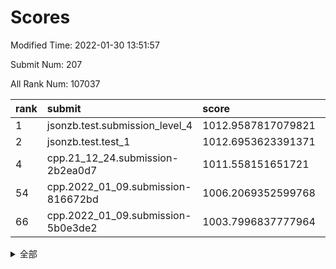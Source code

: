# Scores

Modified Time: 2022-01-30 13:51:57

Submit Num: 207

All Rank Num: 107037

| rank |               submit               |       score        |       sigma        | pk_num |
| :--- | :--------------------------------- | :----------------- | :----------------- | :----- |
| 1    | jsonzb.test.submission_level_4     | 1012.9587817079821 | 0.8102710333658018 | 2069   |
| 2    | jsonzb.test.test_1                 | 1012.6953623391371 | 0.7621402096628187 | 2068   |
| 4    | cpp.21_12_24.submission-2b2ea0d7   | 1011.558151651721  | 0.8123188664573188 | 2072   |
| 54   | cpp.2022_01_09.submission-816672bd | 1006.2069352599768 | 0.720687476229421  | 2068   |
| 66   | cpp.2022_01_09.submission-5b0e3de2 | 1003.7996837777964 | 0.7094667870614599 | 2069   |


<details>
<summary>全部</summary>

| rank |                 submit                 |       score        |       sigma        | pk_num |
| :--- | :------------------------------------- | :----------------- | :----------------- | :----- |
| 1    | jsonzb.test.submission_level_4         | 1012.9587817079821 | 0.8102710333658018 | 2069   |
| 2    | jsonzb.test.test_1                     | 1012.6953623391371 | 0.7621402096628187 | 2068   |
| 3    | gobigger.level_3.submission_level_3_30 | 1011.6446990074288 | 0.7803089826321109 | 2069   |
| 4    | cpp.21_12_24.submission-2b2ea0d7       | 1011.558151651721  | 0.8123188664573188 | 2072   |
| 5    | gobigger.level_3.submission_level_3_16 | 1011.437199783752  | 0.7656371236070949 | 2070   |
| 6    | gobigger.level_3.submission_level_3_7  | 1011.0594401898002 | 0.7650891521243937 | 2065   |
| 7    | gobigger.level_3.submission_level_3_3  | 1010.8572021075063 | 0.7761072068241167 | 2072   |
| 8    | gobigger.level_3.submission_level_3_35 | 1010.8472728030969 | 0.7802964324175348 | 2072   |
| 9    | gobigger.level_3.submission_level_3_10 | 1010.8367546810009 | 0.7653970419833284 | 2067   |
| 10   | gobigger.level_3.submission_level_3_28 | 1010.8096518459541 | 0.778147680100325  | 2069   |
| 11   | gobigger.level_3.submission_level_3_14 | 1010.7983659148132 | 0.7819967276470692 | 2071   |
| 12   | gobigger.level_3.submission_level_3_29 | 1010.7640243107395 | 0.7787951422564835 | 2069   |
| 13   | gobigger.level_3.submission_level_3_24 | 1010.6434790755762 | 0.7644684302391771 | 2069   |
| 14   | gobigger.level_3.submission_level_3_20 | 1010.6076260107297 | 0.757203682747556  | 2070   |
| 15   | gobigger.level_3.submission_level_3_45 | 1010.5109780896211 | 0.7551258275261935 | 2070   |
| 16   | gobigger.level_3.submission_level_3_0  | 1010.5058095474445 | 0.7574174795700954 | 2070   |
| 17   | gobigger.level_3.submission_level_3_39 | 1010.4861754107169 | 0.7777031986147636 | 2069   |
| 18   | gobigger.level_3.submission_level_3_11 | 1010.449132568533  | 0.7612013514814183 | 2072   |
| 19   | gobigger.level_3.submission_level_3_22 | 1010.4092870637227 | 0.7593786213562027 | 2071   |
| 20   | gobigger.level_3.submission_level_3_5  | 1010.3873900546566 | 0.7563493966998814 | 2069   |
| 21   | gobigger.level_3.submission_level_3_6  | 1010.2747741577009 | 0.7615086263555558 | 2068   |
| 22   | gobigger.level_3.submission_level_3_34 | 1010.2498129674888 | 0.7595551207405723 | 2066   |
| 23   | gobigger.level_3.submission_level_3_4  | 1010.1850248711697 | 0.7566938751815552 | 2070   |
| 24   | gobigger.level_3.submission_level_3_46 | 1010.1607381157754 | 0.7649235693719332 | 2068   |
| 25   | gobigger.level_3.submission_level_3_21 | 1010.1257401854471 | 0.7600033712017609 | 2070   |
| 26   | gobigger.level_3.submission_level_3_43 | 1010.1050359146491 | 0.7558018406094899 | 2067   |
| 27   | gobigger.level_3.submission_level_3_32 | 1010.1020503273693 | 0.771358760036476  | 2068   |
| 28   | gobigger.level_3.submission_level_3_27 | 1010.0076978280548 | 0.7422804158254878 | 2070   |
| 29   | gobigger.level_3.submission_level_3_17 | 1009.9981266551176 | 0.7584653987130819 | 2069   |
| 30   | gobigger.level_3.submission_level_3_26 | 1009.9645163778646 | 0.7476609737433835 | 2069   |
| 31   | gobigger.level_3.submission_level_3_48 | 1009.9395418904587 | 0.7432167105877356 | 2069   |
| 32   | gobigger.level_3.submission_level_3_12 | 1009.8952828259668 | 0.7454610449419249 | 2068   |
| 33   | gobigger.level_3.submission_level_3_47 | 1009.8603929152437 | 0.7583023498880685 | 2066   |
| 34   | gobigger.level_3.submission_level_3_33 | 1009.7827016858021 | 0.7698772245942223 | 2069   |
| 35   | gobigger.level_3.submission_level_3_1  | 1009.762192976782  | 0.7551259107370308 | 2066   |
| 36   | gobigger.level_3.submission_level_3_25 | 1009.7123420720832 | 0.756684882875516  | 2071   |
| 37   | gobigger.level_3.submission_level_3_31 | 1009.5767594592112 | 0.7611195369133982 | 2065   |
| 38   | gobigger.level_3.submission_level_3_13 | 1009.4706988679394 | 0.7614127424639819 | 2067   |
| 39   | gobigger.level_3.submission_level_3_9  | 1009.4609909133295 | 0.7471543024634739 | 2066   |
| 40   | gobigger.level_3.submission_level_3_19 | 1009.3508101686482 | 0.755279003836824  | 2069   |
| 41   | gobigger.level_3.submission_level_3_38 | 1009.3204817882428 | 0.7495046636858403 | 2071   |
| 42   | gobigger.level_3.submission_level_3_41 | 1009.2199147322431 | 0.7715370858722431 | 2065   |
| 43   | gobigger.level_3.submission_level_3_49 | 1009.2140708284808 | 0.7447267354759779 | 2071   |
| 44   | gobigger.level_3.submission_level_3_42 | 1009.0245235892849 | 0.7262303469322564 | 2073   |
| 45   | gobigger.level_3.submission_level_3_2  | 1009.0191673993997 | 0.7643975226155403 | 2069   |
| 46   | gobigger.level_3.submission_level_3_23 | 1008.9961735890915 | 0.7364872055238508 | 2070   |
| 47   | gobigger.level_3.submission_level_3_18 | 1008.9792674262558 | 0.750312858584532  | 2063   |
| 48   | gobigger.level_3.submission_level_3_8  | 1008.9690234563527 | 0.767583550089857  | 2067   |
| 49   | gobigger.level_3.submission_level_3_36 | 1008.9632501274399 | 0.7526519889917473 | 2067   |
| 50   | gobigger.level_3.submission_level_3_15 | 1008.7288255404936 | 0.7358000928031747 | 2066   |
| 51   | gobigger.level_3.submission_level_3_44 | 1008.726438184237  | 0.7436860260695973 | 2065   |
| 52   | gobigger.level_3.submission_level_3_40 | 1008.291381439247  | 0.7695717514280066 | 2066   |
| 53   | gobigger.level_3.submission_level_3_37 | 1007.6901687041019 | 0.7501415653871961 | 2066   |
| 54   | cpp.2022_01_09.submission-816672bd     | 1006.2069352599768 | 0.720687476229421  | 2068   |
| 55   | gobigger.level_1.submission_level_1_19 | 1005.3369751724597 | 0.729153722729312  | 2071   |
| 56   | gobigger.level_1.submission_level_1_44 | 1004.7338415985373 | 0.7257514201590509 | 2070   |
| 57   | gobigger.level_1.submission_level_1_21 | 1004.6370763581384 | 0.7146256062457971 | 2068   |
| 58   | gobigger.level_1.submission_level_1_27 | 1004.5831035100917 | 0.7166076509665734 | 2068   |
| 59   | gobigger.level_1.submission_level_1_29 | 1004.0779539982877 | 0.7105506229233342 | 2068   |
| 60   | gobigger.level_1.submission_level_1_34 | 1004.0617733849875 | 0.7134767487471199 | 2068   |
| 61   | gobigger.level_1.submission_level_1_20 | 1004.0575322929826 | 0.7128524971613488 | 2066   |
| 62   | gobigger.level_1.submission_level_1_9  | 1004.0501600878794 | 0.7152556077004022 | 2067   |
| 63   | gobigger.level_1.submission_level_1_33 | 1004.0195464204253 | 0.7202895806276427 | 2069   |
| 64   | gobigger.level_1.submission_level_1_38 | 1003.9736967535418 | 0.7230539939157976 | 2065   |
| 65   | gobigger.level_1.submission_level_1_24 | 1003.8090751660296 | 0.7114303901743431 | 2067   |
| 66   | cpp.2022_01_09.submission-5b0e3de2     | 1003.7996837777964 | 0.7094667870614599 | 2069   |
| 67   | gobigger.level_1.submission_level_1_1  | 1003.7243660194142 | 0.7071215987100498 | 2067   |
| 68   | gobigger.level_1.submission_level_1_36 | 1003.7220968765532 | 0.7184667601699438 | 2066   |
| 69   | gobigger.level_1.submission_level_1_40 | 1003.6886164295624 | 0.7287400062866501 | 2067   |
| 70   | gobigger.level_1.submission_level_1_15 | 1003.6659126806693 | 0.7140260915626534 | 2064   |
| 71   | gobigger.level_1.submission_level_1_26 | 1003.6651102826968 | 0.7225372920038523 | 2070   |
| 72   | gobigger.level_1.submission_level_1_4  | 1003.5703938976011 | 0.7067012939017216 | 2070   |
| 73   | gobigger.level_1.submission_level_1_5  | 1003.4679559187305 | 0.7096737020568517 | 2070   |
| 74   | gobigger.level_1.submission_level_1_49 | 1003.2311451021634 | 0.719133227104153  | 2064   |
| 75   | gobigger.level_1.submission_level_1_14 | 1003.2092146000809 | 0.7192672411123383 | 2070   |
| 76   | gobigger.level_1.submission_level_1_31 | 1003.1807226918477 | 0.7194084597031641 | 2069   |
| 77   | gobigger.level_1.submission_level_1_17 | 1003.1502752349703 | 0.7252960946293071 | 2070   |
| 78   | gobigger.level_1.submission_level_1_28 | 1003.1491329141408 | 0.7223303851219972 | 2067   |
| 79   | gobigger.level_1.submission_level_1_42 | 1003.0779627561078 | 0.7177299529530995 | 2069   |
| 80   | gobigger.level_1.submission_level_1_30 | 1003.0152997719803 | 0.7144249225936151 | 2072   |
| 81   | gobigger.level_1.submission_level_1_48 | 1002.9701700644789 | 0.7073035792351068 | 2070   |
| 82   | gobigger.level_1.submission_level_1_23 | 1002.933814409516  | 0.7264593140343517 | 2070   |
| 83   | gobigger.level_1.submission_level_1_22 | 1002.9048300283381 | 0.7150922785216383 | 2070   |
| 84   | gobigger.level_1.submission_level_1_47 | 1002.8700479005263 | 0.7049327113073426 | 2071   |
| 85   | gobigger.level_1.submission_level_1_37 | 1002.8444881802568 | 0.7158071489114909 | 2072   |
| 86   | gobigger.level_1.submission_level_1_8  | 1002.8251094352981 | 0.7178748635957879 | 2065   |
| 87   | gobigger.level_1.submission_level_1_25 | 1002.738201002104  | 0.7161275781409248 | 2076   |
| 88   | gobigger.level_1.submission_level_1_39 | 1002.6233764066305 | 0.7155207871824347 | 2067   |
| 89   | gobigger.level_1.submission_level_1_11 | 1002.6186755474956 | 0.7157661887313811 | 2065   |
| 90   | gobigger.level_1.submission_level_1_6  | 1002.5778229708911 | 0.7251786278408601 | 2069   |
| 91   | gobigger.level_1.submission_level_1_0  | 1002.5655209443876 | 0.7126600262219345 | 2072   |
| 92   | gobigger.level_1.submission_level_1_43 | 1002.5626462732552 | 0.7128749314201663 | 2065   |
| 93   | gobigger.level_1.submission_level_1_12 | 1002.5203480477945 | 0.7279947892011356 | 2068   |
| 94   | gobigger.level_1.submission_level_1_18 | 1002.5194258381641 | 0.7106743083668866 | 2067   |
| 95   | gobigger.level_1.submission_level_1_13 | 1002.4642649028139 | 0.719996499651061  | 2066   |
| 96   | gobigger.level_1.submission_level_1_10 | 1002.3143206311586 | 0.7215978229315477 | 2064   |
| 97   | gobigger.level_1.submission_level_1_16 | 1002.2616216666481 | 0.7282199084479226 | 2066   |
| 98   | gobigger.level_1.submission_level_1_46 | 1002.0871011232731 | 0.7091129539497866 | 2067   |
| 99   | gobigger.level_1.submission_level_1_32 | 1002.0199758030043 | 0.7047812171975608 | 2072   |
| 100  | gobigger.level_1.submission_level_1_41 | 1001.9245498816114 | 0.7107875991181655 | 2070   |
| 101  | gobigger.level_1.submission_level_1_2  | 1001.8483378686378 | 0.7045752589943844 | 2069   |
| 102  | gobigger.level_1.submission_level_1_7  | 1001.8129683203935 | 0.7179623121596458 | 2069   |
| 103  | gobigger.level_1.submission_level_1_45 | 1001.7558991971888 | 0.7061463714203712 | 2070   |
| 104  | gobigger.level_1.submission_level_1_3  | 1001.7537477176614 | 0.7114268322057655 | 2068   |
| 105  | gobigger.level_1.submission_level_1_35 | 1001.6965586438362 | 0.7041304271450796 | 2069   |
| 106  | gobigger.random.submission_random_15   | 997.3072420920558  | 0.7082018454223038 | 2060   |
| 107  | gobigger.random.submission_random_3    | 997.1966711722448  | 0.711510019019382  | 2064   |
| 108  | gobigger.random.submission_random_48   | 997.1492692081746  | 0.7047528982952359 | 2067   |
| 109  | gobigger.random.submission_random_24   | 996.9080707461164  | 0.7038336988188253 | 2066   |
| 110  | gobigger.random.submission_random_35   | 996.7845008191092  | 0.7019841688574318 | 2067   |
| 111  | gobigger.random.submission_random_46   | 996.7191789154504  | 0.701321507528594  | 2067   |
| 112  | gobigger.random.submission_random_17   | 996.6938120364817  | 0.7045577845715075 | 2068   |
| 113  | gobigger.random.submission_random_39   | 996.6289262346063  | 0.713400220140355  | 2065   |
| 114  | gobigger.random.submission_random_10   | 996.5604761270163  | 0.7081715351291925 | 2066   |
| 115  | gobigger.random.submission_random_29   | 996.538226967205   | 0.7041034033627365 | 2065   |
| 116  | gobigger.random.submission_random_5    | 996.4925293538188  | 0.7071073767098613 | 2069   |
| 117  | gobigger.random.submission_random_23   | 996.4817974515579  | 0.7061321218536445 | 2074   |
| 118  | gobigger.random.submission_random_19   | 996.3881864759924  | 0.6986462951736774 | 2072   |
| 119  | gobigger.random.submission_random_31   | 996.3844987868874  | 0.7038694874538117 | 2067   |
| 120  | gobigger.random.submission_random_38   | 996.3838025717865  | 0.7089217542136875 | 2073   |
| 121  | gobigger.random.submission_random_6    | 996.3286355995114  | 0.7083851856165164 | 2062   |
| 122  | gobigger.random.submission_random_47   | 996.2538361492594  | 0.716860743371926  | 2065   |
| 123  | gobigger.random.submission_random_12   | 996.239472499076   | 0.7040851270353977 | 2066   |
| 124  | gobigger.random.submission_random_2    | 996.172108059865   | 0.7183560026770854 | 2071   |
| 125  | gobigger.random.submission_random_4    | 996.1461651411446  | 0.7000395150758895 | 2064   |
| 126  | gobigger.random.submission_random_45   | 996.1168354669569  | 0.6957048717803765 | 2075   |
| 127  | gobigger.random.submission_random_13   | 996.1069547217074  | 0.7092488872692694 | 2069   |
| 128  | gobigger.random.submission_random_44   | 996.0743516138161  | 0.7263512556396811 | 2072   |
| 129  | gobigger.random.submission_random_9    | 996.0393327689753  | 0.7210079982362677 | 2068   |
| 130  | gobigger.random.submission_random_22   | 996.0259696839847  | 0.7108828419459416 | 2066   |
| 131  | gobigger.random.submission_random_26   | 996.023015674672   | 0.708999852653261  | 2070   |
| 132  | gobigger.random.submission_random_21   | 995.9669953527457  | 0.7148032219756435 | 2069   |
| 133  | gobigger.random.submission_random_37   | 995.9562353971972  | 0.71679668918487   | 2069   |
| 134  | gobigger.random.submission_random_36   | 995.9464930905142  | 0.7216805844280576 | 2072   |
| 135  | gobigger.random.submission_random_8    | 995.8984385815216  | 0.7009422050959042 | 2073   |
| 136  | gobigger.random.submission_random_30   | 995.8636697598163  | 0.7006462274391774 | 2071   |
| 137  | gobigger.random.submission_random_11   | 995.8434390419294  | 0.7098580410756292 | 2069   |
| 138  | gobigger.random.submission_random_34   | 995.744788634531   | 0.7180989072327647 | 2066   |
| 139  | gobigger.random.submission_random_7    | 995.7409283234413  | 0.7166727920925633 | 2070   |
| 140  | gobigger.random.submission_random_16   | 995.6990532614832  | 0.7202647733326201 | 2066   |
| 141  | gobigger.random.submission_random_42   | 995.6290938631774  | 0.722611356038581  | 2067   |
| 142  | gobigger.random.submission_random_32   | 995.625350628365   | 0.7066912430874991 | 2068   |
| 143  | gobigger.random.submission_random_0    | 995.6038151217905  | 0.7255165642635217 | 2061   |
| 144  | gobigger.random.submission_random_40   | 995.5226783956648  | 0.7119264921939183 | 2068   |
| 145  | gobigger.random.submission_random_33   | 995.4748085764477  | 0.7189294145005207 | 2071   |
| 146  | gobigger.random.submission_random_28   | 995.4379915590722  | 0.7003969731164091 | 2070   |
| 147  | gobigger.random.submission_random_49   | 995.4064813962904  | 0.7153404831344587 | 2067   |
| 148  | gobigger.random.submission_random_27   | 995.2130656032938  | 0.7071615496541154 | 2069   |
| 149  | gobigger.random.submission_random_18   | 995.1140792748046  | 0.713962011709745  | 2070   |
| 150  | gobigger.random.submission_random_20   | 995.0500863729094  | 0.7269873847694956 | 2065   |
| 151  | gobigger.random.submission_random_14   | 995.0253770017999  | 0.7147022110990386 | 2069   |
| 152  | gobigger.random.submission_random_43   | 994.9526684404185  | 0.7180664296580666 | 2068   |
| 153  | gobigger.random.submission_random_25   | 994.8494105617324  | 0.7041078738762049 | 2070   |
| 154  | gobigger.random.submission_random_41   | 994.3236325508163  | 0.7120910782310219 | 2074   |
| 155  | gobigger.random.submission_random_1    | 994.0752382670286  | 0.7125088876244388 | 2072   |
| 156  | gobigger.level_2.submission_level_2_41 | 993.9352971056924  | 0.7343985452198463 | 2068   |
| 157  | gobigger.level_2.submission_level_2_45 | 993.9072851169835  | 0.7288230992936904 | 2068   |
| 158  | gobigger.level_2.submission_level_2_21 | 993.5649037900193  | 0.7245946137729369 | 2066   |
| 159  | gobigger.level_2.submission_level_2_49 | 993.5387386970356  | 0.7308229793568684 | 2067   |
| 160  | gobigger.level_2.submission_level_2_36 | 993.44722396519    | 0.7382349431690373 | 2067   |
| 161  | gobigger.level_2.submission_level_2_15 | 993.3158016260387  | 0.7241346648761731 | 2068   |
| 162  | gobigger.level_2.submission_level_2_2  | 993.1634239180947  | 0.7295164607241335 | 2069   |
| 163  | gobigger.level_2.submission_level_2_0  | 993.0371659851004  | 0.7484525378404528 | 2072   |
| 164  | gobigger.level_2.submission_level_2_13 | 993.0327649496408  | 0.7208264674896626 | 2071   |
| 165  | gobigger.level_2.submission_level_2_33 | 993.0274854700011  | 0.7276889934133286 | 2072   |
| 166  | gobigger.level_2.submission_level_2_18 | 992.9278249142494  | 0.7311651514373545 | 2068   |
| 167  | gobigger.level_2.submission_level_2_30 | 992.922825948409   | 0.7398680443188005 | 2068   |
| 168  | gobigger.level_2.submission_level_2_19 | 992.7969147080684  | 0.748382436803145  | 2069   |
| 169  | gobigger.level_2.submission_level_2_40 | 992.763061830896   | 0.7374995685712679 | 2068   |
| 170  | gobigger.level_2.submission_level_2_34 | 992.6678727593102  | 0.7388046683573449 | 2069   |
| 171  | gobigger.level_2.submission_level_2_7  | 992.620404273419   | 0.7469468411834128 | 2063   |
| 172  | gobigger.level_2.submission_level_2_46 | 992.6180797303691  | 0.7398891199353695 | 2068   |
| 173  | gobigger.level_2.submission_level_2_1  | 992.5219877125968  | 0.7518868334693084 | 2072   |
| 174  | gobigger.level_2.submission_level_2_38 | 992.4594154903218  | 0.7537122925160328 | 2073   |
| 175  | gobigger.level_2.submission_level_2_42 | 992.454754886422   | 0.7455062670569831 | 2069   |
| 176  | gobigger.level_2.submission_level_2_26 | 992.4249997589661  | 0.7347995196701027 | 2065   |
| 177  | gobigger.level_2.submission_level_2_37 | 992.386827788245   | 0.749600601021329  | 2071   |
| 178  | gobigger.level_2.submission_level_2_29 | 992.3406115720952  | 0.7415930868141001 | 2069   |
| 179  | gobigger.level_2.submission_level_2_44 | 992.3329247552452  | 0.7446778211899343 | 2063   |
| 180  | gobigger.level_2.submission_level_2_4  | 992.187730903033   | 0.7572256862244239 | 2071   |
| 181  | gobigger.level_2.submission_level_2_25 | 992.1521626220509  | 0.7381918050543099 | 2072   |
| 182  | gobigger.level_2.submission_level_2_9  | 992.0155933963773  | 0.7332025899354795 | 2065   |
| 183  | gobigger.level_2.submission_level_2_12 | 991.9249473335432  | 0.7340260281645109 | 2066   |
| 184  | gobigger.level_2.submission_level_2_11 | 991.9198842892024  | 0.7401252620397827 | 2065   |
| 185  | gobigger.level_2.submission_level_2_8  | 991.8948203600866  | 0.7423546880089845 | 2065   |
| 186  | gobigger.level_2.submission_level_2_48 | 991.887256659018   | 0.7455176641931988 | 2073   |
| 187  | gobigger.level_2.submission_level_2_47 | 991.87609861232    | 0.7251014182568059 | 2066   |
| 188  | gobigger.level_2.submission_level_2_16 | 991.8488241165057  | 0.7464904353206806 | 2065   |
| 189  | gobigger.level_2.submission_level_2_35 | 991.7843815478765  | 0.7435055906389606 | 2069   |
| 190  | gobigger.level_2.submission_level_2_39 | 991.5779744618659  | 0.7461591388187118 | 2070   |
| 191  | gobigger.level_2.submission_level_2_17 | 991.5555193412536  | 0.745705208568535  | 2069   |
| 192  | gobigger.level_2.submission_level_2_3  | 991.5218570191063  | 0.7688371089752423 | 2064   |
| 193  | gobigger.level_2.submission_level_2_5  | 991.425072733633   | 0.7471671980756841 | 2069   |
| 194  | gobigger.level_2.submission_level_2_28 | 991.1706836891794  | 0.7671678112429209 | 2068   |
| 195  | gobigger.level_2.submission_level_2_31 | 991.1581064255864  | 0.7712650650644054 | 2067   |
| 196  | gobigger.level_2.submission_level_2_20 | 991.1012209153977  | 0.7426058122684037 | 2068   |
| 197  | gobigger.level_2.submission_level_2_22 | 991.0748818357217  | 0.7545909605918594 | 2065   |
| 198  | gobigger.level_2.submission_level_2_14 | 991.0149675046135  | 0.7685352759714046 | 2069   |
| 199  | gobigger.level_2.submission_level_2_32 | 990.9329179841568  | 0.7515779967685747 | 2069   |
| 200  | gobigger.level_2.submission_level_2_27 | 990.8767729886547  | 0.7617092957380034 | 2072   |
| 201  | gobigger.level_2.submission_level_2_6  | 990.7421065907894  | 0.7471827063977454 | 2065   |
| 202  | gobigger.level_2.submission_level_2_24 | 990.707928984211   | 0.771028545559453  | 2067   |
| 203  | gobigger.level_2.submission_level_2_23 | 990.3341102503077  | 0.7600049388828077 | 2071   |
| 204  | gobigger.level_2.submission_level_2_43 | 990.0815686837893  | 0.7634988837416581 | 2068   |
| 205  | gobigger.level_2.submission_level_2_10 | 989.9782549308024  | 0.7704947697936075 | 2074   |
| 206  | gobigger.none.submission_none_0        | 978.2116950433027  | 1.3035531699533653 | 2069   |
| 207  | gobigger.none.submission_none_1        | 975.5882570089461  | 1.4669042394819387 | 2066   |

</details>
